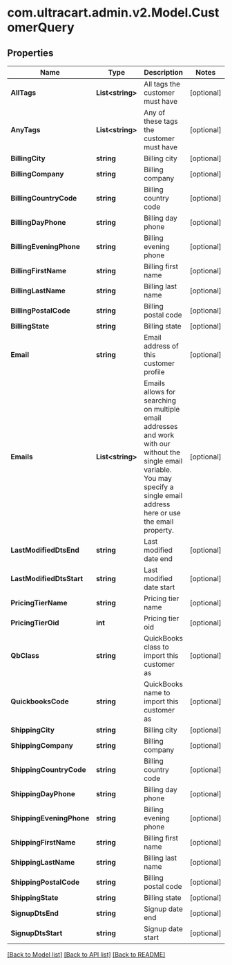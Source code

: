 
# com.ultracart.admin.v2.Model.CustomerQuery

## Properties

Name | Type | Description | Notes
------------ | ------------- | ------------- | -------------
**AllTags** | **List&lt;string&gt;** | All tags the customer must have | [optional] 
**AnyTags** | **List&lt;string&gt;** | Any of these tags the customer must have | [optional] 
**BillingCity** | **string** | Billing city | [optional] 
**BillingCompany** | **string** | Billing company | [optional] 
**BillingCountryCode** | **string** | Billing country code | [optional] 
**BillingDayPhone** | **string** | Billing day phone | [optional] 
**BillingEveningPhone** | **string** | Billing evening phone | [optional] 
**BillingFirstName** | **string** | Billing first name | [optional] 
**BillingLastName** | **string** | Billing last name | [optional] 
**BillingPostalCode** | **string** | Billing postal code | [optional] 
**BillingState** | **string** | Billing state | [optional] 
**Email** | **string** | Email address of this customer profile | [optional] 
**Emails** | **List&lt;string&gt;** | Emails allows for searching on multiple email addresses and work with our without the single email variable.  You may specify a single email address here or use the email property. | [optional] 
**LastModifiedDtsEnd** | **string** | Last modified date end | [optional] 
**LastModifiedDtsStart** | **string** | Last modified date start | [optional] 
**PricingTierName** | **string** | Pricing tier name | [optional] 
**PricingTierOid** | **int** | Pricing tier oid | [optional] 
**QbClass** | **string** | QuickBooks class to import this customer as | [optional] 
**QuickbooksCode** | **string** | QuickBooks name to import this customer as | [optional] 
**ShippingCity** | **string** | Billing city | [optional] 
**ShippingCompany** | **string** | Billing company | [optional] 
**ShippingCountryCode** | **string** | Billing country code | [optional] 
**ShippingDayPhone** | **string** | Billing day phone | [optional] 
**ShippingEveningPhone** | **string** | Billing evening phone | [optional] 
**ShippingFirstName** | **string** | Billing first name | [optional] 
**ShippingLastName** | **string** | Billing last name | [optional] 
**ShippingPostalCode** | **string** | Billing postal code | [optional] 
**ShippingState** | **string** | Billing state | [optional] 
**SignupDtsEnd** | **string** | Signup date end | [optional] 
**SignupDtsStart** | **string** | Signup date start | [optional] 

[[Back to Model list]](../README.md#documentation-for-models)
[[Back to API list]](../README.md#documentation-for-api-endpoints)
[[Back to README]](../README.md)


